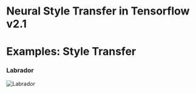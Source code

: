 # Neural Style Transfer in Tensorflow v2.1

# Examples: Style Transfer
### Labrador
![Labrador]("/images/stylized_dog.png")
